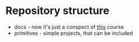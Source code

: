 # Repository structure

 - docs - now it's just a conspect of [this](https://github.com/edosedgar/stm32f0_ARM) course
 - primitives - simple projects, that can be included 